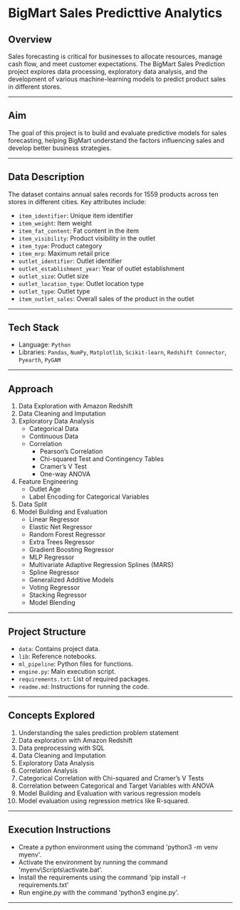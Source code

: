 # BigMart Sales Predicttive Analytics

## Overview
Sales forecasting is critical for businesses to allocate resources, manage cash flow, and meet customer expectations. The BigMart Sales Prediction project explores data processing, exploratory data analysis, and the development of various machine-learning models to predict product sales in different stores.

---

## Aim
The goal of this project is to build and evaluate predictive models for sales forecasting, helping BigMart understand the factors influencing sales and develop better business strategies.

---

## Data Description
The dataset contains annual sales records for 1559 products across ten stores in different cities. Key attributes include:
- `item_identifier`: Unique item identifier
- `item_weight`: Item weight
- `item_fat_content`: Fat content in the item
- `item_visibility`: Product visibility in the outlet
- `item_type`: Product category
- `item_mrp`: Maximum retail price
- `outlet_identifier`: Outlet identifier
- `outlet_establishment_year`: Year of outlet establishment
- `outlet_size`: Outlet size
- `outlet_location_type`: Outlet location type
- `outlet_type`: Outlet type
- `item_outlet_sales`: Overall sales of the product in the outlet

---

## Tech Stack
- Language: `Python`
- Libraries: `Pandas`, `NumPy`, `Matplotlib`, `Scikit-learn`, `Redshift Connector`, `Pyearth`, `PyGAM`

---

## Approach
1. Data Exploration with Amazon Redshift
2. Data Cleaning and Imputation
3. Exploratory Data Analysis
   - Categorical Data
   - Continuous Data
   - Correlation
     - Pearson’s Correlation
     - Chi-squared Test and Contingency Tables
     - Cramer’s V Test
     - One-way ANOVA
4. Feature Engineering
   - Outlet Age
   - Label Encoding for Categorical Variables
5. Data Split
6. Model Building and Evaluation
   - Linear Regressor
   - Elastic Net Regressor
   - Random Forest Regressor
   - Extra Trees Regressor
   - Gradient Boosting Regressor
   - MLP Regressor
   - Multivariate Adaptive Regression Splines (MARS)
   - Spline Regressor
   - Generalized Additive Models
   - Voting Regressor
   - Stacking Regressor
   - Model Blending

---

## Project Structure
- `data`: Contains project data.
- `lib`: Reference notebooks.
- `ml_pipeline`: Python files for functions.
- `engine.py`: Main execution script.
- `requirements.txt`: List of required packages.
- `readme.md`: Instructions for running the code.

---

## Concepts Explored
1. Understanding the sales prediction problem statement
2. Data exploration with Amazon Redshift
3. Data preprocessing with SQL
4. Data Cleaning and Imputation
5. Exploratory Data Analysis
6. Correlation Analysis
7. Categorical Correlation with Chi-squared and Cramer’s V Tests
8. Correlation between Categorical and Target Variables with ANOVA
9. Model Building and Evaluation with various regression models
10. Model evaluation using regression metrics like R-squared.


---

## Execution Instructions

- Create a python environment using the command 'python3 -m venv myenv'.
- Activate the environment by running the command 'myenv\Scripts\activate.bat'.
- Install the requirements using the command 'pip install -r requirements.txt'
- Run engine.py with the command 'python3 engine.py'.

---